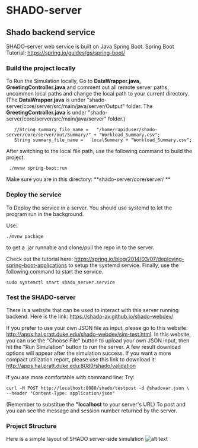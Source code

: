 # SHADO-server
## Shado backend service
SHADO-server web service is built on Java Spring Boot. 
Spring Boot Tutorial: https://spring.io/guides/gs/spring-boot/

### Build the project locally
To Run the Simulation locally, Go to **DataWrapper.java, GreetingController.java** and comment out all remote server paths, uncommen local paths and change the local path to your current directory. (The **DataWrapper.java** is under "shado-server/core/server/src/main/java/server/Output" folder. The **GreetingController.java** is under "shado-server/core/server/src/main/java/server" folder.)


```
   //String summary_file_name =   "/home/rapiduser/shado-server/core/server/out/Summary/" + "Workload_Summary.csv"; 
   String summary_file_name =   localSummary + "Workload_Summary.csv";
```
After switching to the local file path, use the following command to build the project.

```
 ./mvnw spring-boot:run
```
Make sure you are in this directory: **shado-server/core/server/ **
### Deploy the service

To Deploy the service in a server. You should use systemd to let the program run in the background.

Use:
```
./mvnw package
```
to get a .jar runnable and clone/pull the repo in to the server.

Check out the tutorial here: https://spring.io/blog/2014/03/07/deploying-spring-boot-applications to setup the systemd service.
Finally, use the following command to start the service.
```
sudo systemctl start shado_server.service
```
### Test the SHADO-server

There is a website that can be used to interact with this server running backend. Here is the link: https://shado-av.github.io/shado-webdev/

If you prefer to use your own JSON file as input, please go to this website: http://apps.hal.pratt.duke.edu/shado-webdev/sim-test.html. In this website, you can use the "Choose File" button to upload your own JSON input, then hit the "Run Simulation" button to run the server. A few result download options will appear after the simulation success. 
If you want a more compact utilization report, please use this link to download it: http://apps.hal.pratt.duke.edu:8080/shado/validation

If you are more comfortable with command line:
Try:
```
curl -H POST http://localhost:8080/shado/testpost -d @shadovar.json \
--header "Content-Type: application/json"
```
(Remember to substitue the **"localhost** to your server's URL) 
To post and you can see the message and session number returned by the server.


### Project Structure

Here is a simple layout of SHADO server-side simulation
![alt text](https://github.com/shado-av/shado-server/blob/master/SHADO-server_structure.jpg)

